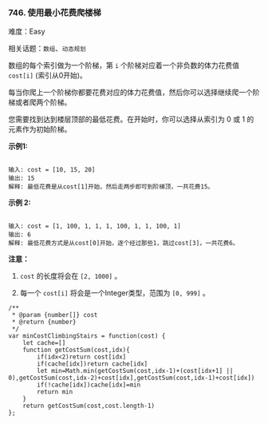 ### 746. 使用最小花费爬楼梯

难度：Easy

相关话题：`数组`、`动态规划`

数组的每个索引做为一个阶梯，第 `i` 个阶梯对应着一个非负数的体力花费值 `cost[i]` (索引从0开始)。



每当你爬上一个阶梯你都要花费对应的体力花费值，然后你可以选择继续爬一个阶梯或者爬两个阶梯。



您需要找到达到楼层顶部的最低花费。在开始时，你可以选择从索引为 0 或 1 的元素作为初始阶梯。



**示例1:** 



```

输入: cost = [10, 15, 20]
输出: 15
解释: 最低花费是从cost[1]开始，然后走两步即可到阶梯顶，一共花费15。
```


**示例 2:** 



```

输入: cost = [1, 100, 1, 1, 1, 100, 1, 1, 100, 1]
输出: 6
解释: 最低花费方式是从cost[0]开始，逐个经过那些1，跳过cost[3]，一共花费6。
```


**注意：** 




1.  `cost` 的长度将会在 `[2, 1000]` 。

2. 每一个 `cost[i]`  将会是一个Integer类型，范围为 `[0, 999]` 。




```
/**
 * @param {number[]} cost
 * @return {number}
 */
var minCostClimbingStairs = function(cost) {
    let cache=[]
    function getCostSum(cost,idx){
        if(idx<2)return cost[idx]
        if(cache[idx])return cache[idx]
        let min=Math.min(getCostSum(cost,idx-1)+(cost[idx+1] || 0),getCostSum(cost,idx-2)+cost[idx],getCostSum(cost,idx-1)+cost[idx])
        if(!cache[idx])cache[idx]=min
        return min
    }
    return getCostSum(cost,cost.length-1)
};
```

